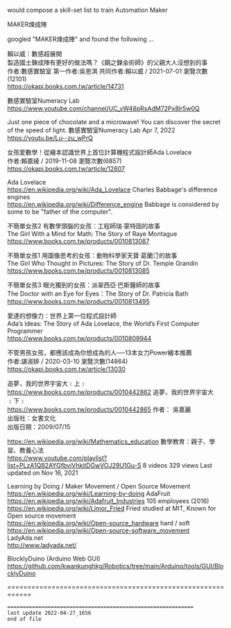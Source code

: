 
would compose a skill-set list to train Automation Maker  

MAKER煉成陣  

googled "MAKER煉成陣" and found the following ...  

賴以威｜數感超展開  
製造國土鍊成陣有更好的做法嗎？《鋼之鍊金術師》的父親大人沒想到的事  
作者:數感實驗室 第一作者:吳恩淇 共同作者:賴以威 / 2021-07-01 瀏覽次數(12101)     
  https://okapi.books.com.tw/article/14731

數感實驗室Numeracy Lab  
  https://www.youtube.com/channel/UC_vW48pRsAdM72Px8lr5w0Q

Just one piece of chocolate and a microwave! You can discover the secret of the speed of light.		數感實驗室Numeracy Lab  Apr 7, 2022  
https://youtu.be/Lu--zu_wPrQ

女孩愛數學！從繪本認識世界上首位計算機程式設計師Ada Lovelace  
作者:賴嘉綾 / 2019-11-08 瀏覽次數(6857)   
  https://okapi.books.com.tw/article/12607

Ada Lovelace  
  https://en.wikipedia.org/wiki/Ada_Lovelace
Charles Babbage's difference engines  
  https://en.wikipedia.org/wiki/Difference_engine
Babbage is considered by some to be "father of the computer".  

不簡單女孩2 有數學頭腦的女孩：工程師瑞‧蒙特固的故事  
The Girl With a Mind for Math: The Story of Raye Montague  
  https://www.books.com.tw/products/0010813087

不簡單女孩1 用圖像思考的女孩：動物科學家天寶‧葛蘭汀的故事  
The Girl Who Thought in Pictures: The Story of Dr. Temple Grandin  
  https://www.books.com.tw/products/0010813085

不簡單女孩3 眼光獨到的女孩：派翠西亞‧巴斯醫師的故事  
The Doctor with an Eye for Eyes：The Story of Dr. Patricia Bath  
  https://www.books.com.tw/products/0010813495

愛達的想像力：世界上第一位程式設計師  
Ada’s Ideas: The Story of Ada Lovelace, the World’s First Computer Programmer  
  https://www.books.com.tw/products/0010809944

不管男孩女孩，都應該成為你想成為的人──13本女力Power繪本推薦  
作者:諶淑婷 / 2020-03-10 瀏覽次數(14864)   
  https://okapi.books.com.tw/article/13030

追夢，我的世界宇宙大﹝上﹞  
  https://www.books.com.tw/products/0010442862
追夢，我的世界宇宙大﹝下﹞  
  https://www.books.com.tw/products/0010442865
作者： 吳嘉麗  
出版社：女書文化  
出版日期：2009/07/15

https://en.wikipedia.org/wiki/Mathematics_education
數學教育：親子、學習、教養心法  
  https://www.youtube.com/playlist?list=PLzA1Q82AYGfbviVhkitDGwVOJ29U1Gu-S
	8 videos 329 views Last updated on Nov 16, 2021  

Learning by Doing / Maker Movement / Open Source Movement  
  https://en.wikipedia.org/wiki/Learning-by-doing
AdaFruit  
  https://en.wikipedia.org/wiki/Adafruit_Industries
	105 employees (2016)  
  https://en.wikipedia.org/wiki/Limor_Fried
	Fried studied at MIT, Known for Open source movement  
  https://en.wikipedia.org/wiki/Open-source_hardware
hard / soft   
  https://en.wikipedia.org/wiki/Open-source-software_movement
LadyAda.net  
  http://www.ladyada.net/

BlocklyDuino (Arduino Web GUI)  
https://github.com/kwankunghkg/Robotics/tree/main/Arduino/tools/GUI/BlocklyDuino

============================================================


```
============================================================
last update 2022-04-27_1656
end of file
